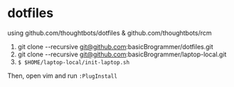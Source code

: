 dotfiles
========
using github.com/thoughtbots/dotfiles & github.com/thoughtbots/rcm

1. git clone --recursive git@github.com:basicBrogrammer/dotfiles.git
2. git clone --recursive git@github.com:basicBrogrammer/laptop-local.git
3. `$ $HOME/laptop-local/init-laptop.sh`

Then, open vim and run `:PlugInstall`
